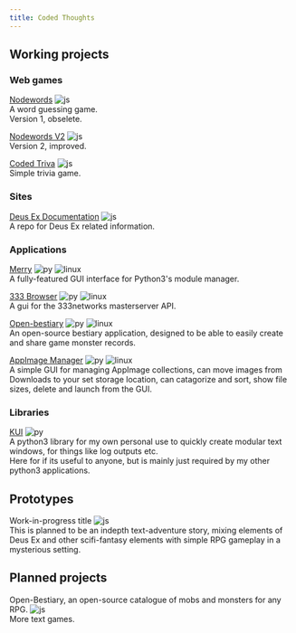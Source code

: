 ```yaml
---
title: Coded Thoughts
---
```


## Working projects

### Web games
[Nodewords](https://codedthoughts.github.io/nodewords/) ![js](https://img.shields.io/badge/Platform-Online-informational.svg?logo=html5)<br>
A word guessing game.<br>
Version 1, obselete.<br>

[Nodewords V2](https://codedthoughts.github.io/nodewords_v2/) ![js](https://img.shields.io/badge/Platform-Online-informational.svg?logo=html5)<br> 
Version 2, improved.<br>

[Coded Triva](https://codedthoughts.github.io/trivia/) ![js](https://img.shields.io/badge/Platform-Online-informational.svg?logo=html5)<br> 
Simple trivia game.<br>

### Sites
[Deus Ex Documentation](https://deusexhq.github.io/) ![js](https://img.shields.io/badge/Platform-Online-informational.svg?logo=html5)<br> 
A repo for Deus Ex related information.<br>

### Applications
[Merry](https://github.com/Kaiz0r/Merry) ![py](https://img.shields.io/badge/Python-3.7%2B-informational.svg?logo=python) ![linux](https://img.shields.io/badge/Platform-Linux-informational.svg?logo=linux)<br> 
A fully-featured GUI interface for Python3's module manager.<br>

[333 Browser](https://github.com/Kaiz0r/333Browser) ![py](https://img.shields.io/badge/Python-3.7%2B-informational.svg?logo=python) ![linux](https://img.shields.io/badge/Platform-Linux-informational.svg?logo=linux) <br> 
A gui for the 333networks masterserver API.<br>

[Open-bestiary](https://github.com/Kaiz0r/open-bestiary) ![py](https://img.shields.io/badge/Python-3.7%2B-informational.svg?logo=python) ![linux](https://img.shields.io/badge/Platform-Linux-informational.svg?logo=linux) <br> 
An open-source bestiary application, designed to be able to easily create and share game monster records.<br>

[AppImage Manager](https://github.com/Kaiz0r/AppImages-Manager) ![py](https://img.shields.io/badge/Python-3.7%2B-informational.svg?logo=python) ![linux](https://img.shields.io/badge/Platform-Linux-informational.svg?logo=linux)<br> 
A simple GUI for managing AppImage collections, can move images from Downloads to your set storage location, can catagorize and sort, show file sizes, delete and launch from the GUI.<br>

### Libraries
[KUI](https://github.com/Kaiz0r/python3-kui) ![py](https://img.shields.io/badge/Python-3.7%2B-informational.svg?logo=python)<br> 
A python3 library for my own personal use to quickly create modular text windows, for things like log outputs etc.<br>
Here for if its useful to anyone, but is mainly just required by my other python3 applications.

## Prototypes
Work-in-progress title ![js](https://img.shields.io/badge/Platform-Online-informational.svg?logo=html5)<br>
This is planned to be an indepth text-adventure story, mixing elements of Deus Ex and other scifi-fantasy elements with simple RPG gameplay in a mysterious setting.<br>

## Planned projects
Open-Bestiary, an open-source catalogue of mobs and monsters for any RPG. ![js](https://img.shields.io/badge/Platform-Online-informational.svg?logo=html5)<br>
More text games.<br>
